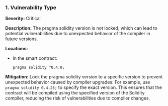 ### 1. **Vulnerability Type**

**Severity:**
Critical

**Description:**
The pragma solidity version is not locked, which can lead to potential vulnerabilities due to unexpected behavior of the compiler in future versions.

**Locations:**

- In the smart contract:
  ```solidity
  pragma solidity ^0.4.0;
  ```

**Mitigation:**
Lock the pragma solidity version to a specific version to prevent unexpected behavior caused by compiler upgrades. For example, use `pragma solidity 0.4.25;` to specify the exact version. This ensures that the contract will be compiled using the specified version of the Solidity compiler, reducing the risk of vulnerabilities due to compiler changes.